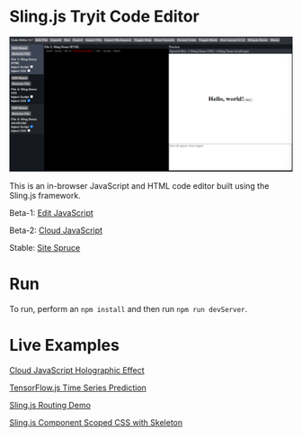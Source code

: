 # Sling.js Tryit Code Editor

![Sling.js Tryit Code Editor](https://github.com/puckowski/Tryit-Code-Editor/blob/master/images/Sling.js_Tryit_Code_Editor_34.PNG "Sling.js Tryit Code Editor")

This is an in-browser JavaScript and HTML code editor built using the Sling.js framework.

Beta-1: [Edit JavaScript](https://editjavascript.com)

Beta-2: [Cloud JavaScript](https://cloudjavascript.com)

Stable: [Site Spruce](https://sitespruce.com)

# Run

To run, perform an ```npm install``` and then run ```npm run devServer```.

# Live Examples

[Cloud JavaScript Holographic Effect](https://www.cloudjavascript.com/?files=eJy9G4ly28b1V3bkKkMmBIiDlyjFTep66unE08zEk9iNMvYSWJCIcBUARTIe%2Fnvf2wPnkqLcSS2RAt6%2BY%2Fftu%2FYB%2FvXzVUJjdrW8uhpdhYnP9ldLa3Tl05IC7C6mYUJC%2F1uaZS%2FvE0Luspc%2FRowWjHgb5j2k25KUG0YStmM5eWR5EaYJSQMAhsUtuaNkk7Pg2%2FurTVlmxXI89lKfZSwxw3RchDE7%2BGkZszFAxnT14Zd%2F%2Bu%2Fvr0hJ8zUrgejjKqLJw%2F3Vy4up78b05d1YTnVjv%2FwxfWAxzOgVzf0ReZNGKXkdBMwr78YwyrEKuMNJexEtChDqAWoBMnEQhv3wsTUE66Z5%2BAde0SSMacl8QL4bA95Jkix8oJdjM%2FbI2OXoMduVu1SPfzeWq5NLLQ8Rq6g3KewXR%2BdwvTZ8UN9pZXQnV2S0Jk0zltMyRRHfgAwYOseGj3uwQbnhp%2F6aSYr%2FG%2Fumqu7GaPZwAZddhWR5WmnkThral1i5nOzPIduRn6XfOCMSb70NCWOQ8sh8smE5k4sK4zUpcq8hBObDysJsyLLdydweh0nJ8oRG48LLGUuKTVoWKLtQwk1vW5RpbGbJ%2Bq%2FSZb%2B1Z%2FPJfGa50xk4II3Q%2B9QiwaXE34yrRqmJh4vf4eYnLw%2Bz8moZ0KhgCviqKCTkONJEGLuKMI80J%2Fvb%2BwT%2Fctcj3xI%2F9bYxS0rzP1uWH35iETBM8%2B%2BjaHB%2FZYodHUoSYdKnSBBfmjkS3Cdcghmk%2BWvqbQbBNuFrGSB4SD4LVeONSX3%2F9SPw%2ByEsSpYw5BSn2wK84ZHdX43IhiZ%2BxN4i6C2AkPs52jKFfW3TvkPQJbRcLgTajth%2FbcuLpLLE7wh9nfgXUXo08VjUIX7FgUh%2FFCpVSuyqZMAqjeJGZSnu7K%2FMTIMA7Pb9iKjLD7%2FJyTAzyxlO5O8soNuoHKhZKtsABjyv1NAIQMD5V%2Bu3BrCUQLsJ3ACQr9aLQhDxhoXrTdkY37XHfwn9ctMYzvYw%2FpaWG5OuigG%2FCKIULGxgWxYZk92QfE2iITEI3DfnnR3OE26QsNQRUiAcTC0YyfZD8o26PjSRogyQAA6jMEMDLofA0zanTXU0cA4ncLL9R4iH%2BYOO27y1mi7eQY%2F3Mc08QHIQqVp9RnGxndmhfgYDmKTi4yCSYTdx9hwnypqzRyyrxWqdU%2F%2BjsLNPK%2Bo9rPN0m%2FgGQEI00CX5y%2BcoO17DnxL%2B3H5qkBZZ%2FvAEqVIRZ6D00GEjFv0pzagXlgdOxRUxxs09tlDLADHLnCYFhKN4SfK0hPz9fgCzOxx9th5KyAeE7DmkPWWMfO%2FYHq39kwDz2LjkAW%2B5YsCWkc8wB6WXIzkSMv6a6wltnHw97tPRALIHJ1M6OcI1LIJTIzlfeMQKICdI%2F6kRS3SxtQoDHMnkiRRDjZnzaArRhgImhkZl2acRqyKnjSoQvi%2FLPFxtS8Tk2qnRjq2AV3OG0KeR30E6I55jqhxUBhL6rKRUEZhhAsH3zbu3PwBptbtKEBTd%2BTuoJSARDPY8%2FGqCb5VTOsFXJAK0bmbK6zpkhgEZSGBrqxpRWw7L2Aixuw2oIjj%2B66QBsC3I2xi2R03m%2BE9mgqWM4CPd6IelDOWd0XamWPZyh7mCSgO0UFNVJnDU604l1UFLc%2F20098rLJWa9vCkNWI4g7Wp7axcpe0pWkvtWeBxRJypyBwnLQISfs27vdp6e85yEFn%2FQia9yrDMt5cWhk5VGC7zNC2FPMPglbsNQXK9GliwYtfGZU%2BFEuSwI4YBPCICRw1jRF%2BSbR4NqgLdTxxztY1WdA1qhuo5YeV4m0Up9cf22J6P8cCIZObv2bqSok5%2BMJEXAfW6YJjAC9%2F3PEq7I0GeJmV7Bqeq94rGWO%2FNHVtlSjoeIlHwdEKdG9YAolg6v%2FFnswbwGRIR3dtsu%2FL4MRQFsmDlBKsmlEv0vFmwaEKfIZLjdwWKg2xPogD3RArwM2QKgqZQbu34w%2FMfmhqy3mHltyRzKDEed1zYhteKS8zhEgJ5cKwQwUXjbOBYVrYfkZn9uBkRe%2FG4G9aIil5iLjjmYoqYztR0FO53MfNDSsSpDc7zPhnEYWJIMTMUUPlfLR4l9kUh9xoa071iM0U27RFFM28MtdZmO%2BbN4063uPbKcES3sCN%2B4acup3IWUcy5fBxzIdTEuyXZhD44IwfGNF%2BHgOmoSWmx%2FjB43MC94fc8LxnUE1KSNBES8LNKwdFzA2ufbQGKuIaqzDWn17dicG8UG%2Boje7E0Y4olMH5VF5APBioUDUcST2HosJwKy5jjMH7ZlkLktR%2FUUpC0FBoiPIlkwQ8OIQ4EPMojnvpYw5HCmiKSy%2BflVLgWj434a8roydWGUuTWVCUpohQEe32jhn4A6gjorfCWKMI4l6xZg3REgjCCOrJWfl1Tc82AN1sTa247t51RSG%2FISSiRe%2Fewi1KEfwCGh%2FbQHcrB5WmJGy8vuwi1BU6ta%2FzcVsvHeRtpHnKr81hST%2F9YxQhRIwsn1JgMV7P4dsXlSbPhSGcwz5uOlmXfeLT80HxsF0YnWvsx3WdaUK0ds26NdtK2nEiVP7t5uzPuqHEZ3jvDlVkclWDeYNXK5FlTL47nTq2kKoG2hMhGq1aMzF16QTKDaUU10lhLmGgCd2S9YN7NajXrCHkBFQckxibUBejshk3otAmdAHTBvKnf4jAF6Opm4XlMN786s7f3Wp4vR%2BpWHhuRgwfIDDlUdXHtdXRVpBHUxBwcsQCwRODORSKxZDQuyzRWd2WaVQNPuXp18paNgTjcG6uIAX4M9QBGjaoDXHu%2BmlsUEdN1q%2BDWW6z0%2B6eiSS9UuRaM4teJYBeFCRzuDHUsHwj3s%2B0pnPmlLzbSALGuR9X5pI4CkHGvNciTuQ46dTU8nCGZa3lA3XON0KFWxSLSL8mKb2HCimKAzRm0gpwW5UA6RZ2p26ptGE7F2T6hKCzznu5%2Fq%2F6EuQ4DOCepuHdJjbgBPWBbvCLqbo3t8E2B8j%2BwrMVkCqEUVAa3Hp1YkNFgm%2FltgOOuRSb81rKCYEEdC4o4cevBOCDP%2Ba3nTbyAAqvF9LqX7C40MXvWH2naPaatiB7aO%2BGc2j%2B7v33nHOVpN6ttZj5tpwzRehFWMGpl2aZlPD3H254B9YSMNElcnKfbxWJzqa26xxYrNuDMrl1EJyS2%2B3CnpF0eDix9OKj9vh0PJgu9j08dnY%2BD59cu%2Fnz7c3DUUcP1di8WJ2PEbNbcQbCnvqFJJT1L06PnWdZTBqCZgmzBCHoNbospRhTsJRBbVs3EKmR8%2B6ru0Tb2o8urx%2B0fqnvb53gUbBvLu5TpTyJm6nlW5%2BT75LsHdghyGrOiRcZlYTDDVKEkt5z%2BvE1pHdx0WgbiTBunSQy6i74k%2B4QcCMP40coxF20xDSm2i0uaaVb0vy8IxNaCXFyP%2B4wFQbjHj15OP3oLnU01C3HdUyoDbPg8d2uOGiupLPa8mdQPc56MPxdXHZWx3FTytMz5hGyrYt8pRfTy5tPTBipMZ35eKsjsS1Qxs2EYf8bkTypr%2BgVz%2FjIt6WzlVXV67NpJ71HZvwdW4zHZ%2B9bdB3F3KmA8yWvW4gWn3za3bmB4kp9x02LoOm1%2BXf%2FX8HNb%2FGynxa87v8YmalgZbV5Gh5nhzJvc2l1ScTA93wfBDoNbNSF2m7Bko3pEtCec3silzYbeNLqJnw%2B1K4Xeye3LTl7OiaOXO9OXWhPdMcsdYhjrwycAn2vg4D6zia5kW9SnskaGNvGNLVJ1tE831xAuNjkA71R13ONGKLnB5SXh711xZic6uPyIPuG91GNnEsuk3BhpYJSHjEGgGZ0edM4NurL1LRvTjiX726oD7cxN1fJuGmSYwEGPmx0YnjIqYXeWOYFjnkV4583mdmefaZP2C8U%2FeaWqPBx1Kzpdycqb%2BZ1wfCTdrezM8KQc4odFBsdFKUBGgdOr6RpaY2KNIvdZTN3zTM9OFLiqlwMFkworTNDj4aiaeg%2BcE4SPMvRoZNAoXINC49D3I9b1ihm3rIaT4c%2BmjCNsjPsHIaTxlKh3SFI9b9d1F5OJ6IlR3w%2BTtepstdojrajNL8HXmOuDWcKPCYYsnb6WLiVw075AOl9cQOMwOmCf7g1jqxRf9CpAllGwPBTtxJLtS6WaqiUOcjd2R7G1RtVzG54ALIGeCWwxZPBgMZVPdfhEdsqJLUnwgmbZmYBTe54K%2BoU8RFUTCiImBcCF4Yc5k8%2BEQBnbWDw84gszQGFx0er4%2F74tyjA4GFUjE%2BKfxwx8vSASLRSwriJjIsPgrNUzqhPh8cLNxY3FiFP%2FIcOGk3zWLSdPd%2Fo5N7cLqqyLny0qdcqC7oS4Y88dJF0j8XzFHdrbhJFfxQiAjk5HtkZsM3zG99GCglG9eXFsnHFr1u6Xs36C8%2BTLOc97rKW6pFm3zH5iWd2IYy%2BURakwYbO449dLlapEVJD9k6aTWd3MlW9XK5b%2FDfffxod7ov4hbqE6ZiZ%2FvVnjrsLCawx8HbmHZSs%2FaDxwXljXKgjQVqjyDjRR5sljKQazEf%2F%2FBoIxcO3E1KOmDdFYktAsTE9T%2BxYQ5NHJbKjb4beqbnn1rT1kVBRggSO%2BpV26yVk6ScGp23TTJ%2BTZXN6iRzfTVvW1vBsuz%2BrRzc%2FSCQpJ3aIr02cosv%2FWT%2F99cHwP6PjbfwEUjyyo&mode=Mg%3D%3D)

[TensorFlow.js Time Series Prediction](https://www.cloudjavascript.com/?files=eJzdWg9P2zgU%2Fyq%2Baqemo6StNyZUKNqOsdNJNx062EknQMLEbmOWOJnjlPZQv%2Fs9O2mbJg4Exu3GIiQa%2B%2Fn9fz%2B%2FV%2FXstiVIyFrDVqvb4oKyWWvY77YoUQTW9n96%2F8fh6d%2FHR8hXYXBwLs%2FFvv6EAiImo%2FMWE%2Bcts5rtMELNG4JnP2SKIM8nMmEKSD%2BdftjezanX%2B1o2bE45u4kjqc5byIuEYkKfuOFU%2BSPKptxj2%2Bali7jgipNgO%2FFIwEYDt1%2FkqLgK2MEpDxk6YZKzBB1LRrmneCT2e9nuijjxJI8VSqQHonyl4mTY63lUuNcJZQGfSlcw1RNx2HsL%2BiSRHAfRTU%2BNr5O3r9xdI3i%2FlzHJ%2FNJbmW9eryI6X0vzB7V6wdaKzCNiShLEKegUB5EyQrLFeiJcpirZuDqpn14P%2FcoEk0QxlJAwDhjSsS6SQAQShSY51XvYRSPkiDQ8jrhQSQeNDtBt8cD6EM2Izy72yvvjSCInYApx2O%2Fvwb99tGIJr1tbnSrTNeMZnPpIlO9KImgUOh30Er12cUWMfrSU%2BUDrXD6BXdyxHuFj5HB0gHC%2FX6OGfm58Du5ygPc%2Bet3RMrZGyK7DArEgYUu%2BIzRozPjVkvHAzrjOR1HA3CCaABO7icYreOUVL0pAs5eoDy5BWxXf9t3XT%2BEpnBuEtUF9d%2BcJfaVZ43tZ2xZ1krpxmvhOrZBZt25nPqjfwlYVqn6saCWZSqUwim0QL%2FaK5awfKF903vLSMA2I4lOGwmjKxQSRKRTrhAF%2BOocf33VQtZ4BMD19iMG%2BzgItrIuIUpJf2UtaZ4wXkr9IkAJkWatakyRpaEq6rKp%2BbFVv3B8wMVH%2BXXWv2UJkNfUZvzjLFK1qYAxcKplFVZ%2Fs6VzaQoNOjfdrIrDitBkGSxQAwWMi68BzhWxg9qt%2Bf69KkSNlEWULEGs5oCThIgdj48IkgHvR6XeLDjWVu1s6Xgi8s%2BLSRe1ZuyHhfNCYEpcpje7EUykJqspXNN8wpmPL%2FkPJ9NVFUMK%2BpNAnQDMANQA3dlWqWQaBauyuiZ0q17w%2B0kRF4SfoL3TQBm9swt9RqiVDwQEEcRGnChqhOZNFMiPVJZQ6INfsJi6FBoJV0cZwOPFJzIboDF9UgCXVygyLmlVJEvYLJ0CkZMo2crZjdZ%2B2gMoojpaqoxsOzgejYubxMWfrbdMiOMyduF2Nr6aWd%2Fo%2FL%2Fc79xqd0VXN1oyH%2BuK5T98sMD6n4L%2FfDVO0vBYtZoURlGNGnJmWFIlsSFTkXAdFDwhnIWSDN9ZbYiNaVgqoFD4lujEcorZkQdquwFcJ0mzgZPJUIPD%2B16bo0p6vS7xMoBeFMdzdVSFRrHjI%2F2FyqGvV4AloR6ATqYgNoiQxVPoDAH7IiDj5kgIS0yMpI1k5AFOG5B6cOWuHCWtvFtnCWiNLaDeK6MvVjvHL7RzWtOZmTsB0DYluSGKH6tv1jLozQDd3ji86VngncsJUY17zwYW9wE81OVI%2Bq6JiFoUxV05R9W5BdNd%2BFbM48nydBf2%2BNWnhOgiuiPcZSGo7qkgcaS5Hgg4RSebCA2jRC10I6aRmptiQUWhxLw2rIXpxa1joe34B%2BU7z7Hhxq1maDFlc2rtYE%2FxGDeOiU15xwbnCcepVhih8JJ8ZildDXmL1WtYpsJs86OtL0t7kGHJzZZya3CjlSc6oScZtsiyoCSyzJMnXnIK4jqvL4AQiZ7lCC6Yfw0Rq8k%2ByJA3UHabncyx0BBE0tHA9u5CGRwHTH3%2BZ%2F0adtp5u2zW6m8Ou%2BVoAWOyWmqwSmc%2F4xFdA96aOLtNI6TkzPwPKHOrvImbKaWNap4aauV7AiPyTgbugGYO%2FomrdTQ3qPacZXbEJF8cwiTl2YcsQw112RDzfcWgX8btLZz0962HPcTbctp2NWr0V47zvgoLasbtpzXK%2BdlTu3G3kFFIJenYQuAPstzWz7Fa6TvXJbS%2BKJOUC2oA6b%2BgnmwdHI7iu7xgHl76DOYidRg5k%2FLy%2B5JfEYx4EpzqwlycAfgoU72jY2FTfVdEHPmPUwZ3FZRdpzmAL3rkDUbJB9l5dAy6a6bp2wWaEdOTu8UnVVIDepzLUGPswXK0vn0TJ6DO7A1SalMbS1BM1h9Z8hNqRJGLC2vdIbUS%2BBuanr7wC768tvjUrHdPZM6q%2BmUnKkv4%2FZPk9kaXG2u%2B7%2FgBhGhdfLe2zrLw5fkalN8eWjJzjH7L4nsxWY%2B%2F3XX4TyZhoXIB3UD%2FPEhw8pxIc2NJy8GOW4FPZauz9ZiX4iLEW3zfXlr8pLzFRM7zKc9xwFs2Jm83EuMFQDErUTLd4c7zFTeZb3ATG8ENwDD8AyOiTQBguYxh9NHrhAnzR%2FwW48IOQC9dCF%2F3vQQs%2FBrXoYyAL12BWvZEmWN8WsvAmZtUcKv0%2BZfWLlOzV%2FKLH%2FOjnGqr7xFC2hmMC4VguHiZJvrK4%2BBfwQK5k&mode=Mg%3D%3D)

[Sling.js Routing Demo](http://localhost:8081/?files=eJzNV21r2zAQ%2FivCn5LNc5rCYLhp6UgYFEZb1pYx6n5QLDlRI0tBOqcNJf99kl9ip3YSL2xdCw0n6aTnuRffSfcvjsAxdXzHcR0mCH12%2FCPXIRiwmRtMIeZngQjEYCzJ0kgIDQhbIEZOA8cIl3gROGeDnhHriz9kAlRdJcApVLQGvfwsK6YAKfQjDeEmVGwOjh9hrmkxOdQ6n1m5DWz7a7YsnksF6MUSQSiWiQA3k4E%2Bw6UkNB%2FGWM2SeT5QlmUuY0J%2BVIYTCunwhk5iKkDb2RWKlIxR4EwB5trv9UIivEdNKGcL5QkKPTGPe5ozMXnU5%2F0v3rHXz4ZezKxm4JxY0xEKOdYa3UoivzMNQ2nYC4NS8F8w%2BtTpFiPDk0KiRM69kzo4cNxy3bAHUNqvziATCx81BKNUWbmlHE4ZJ4oKH90XHjNAt%2FITkYgbjj76ifkMETlxjaSnKMQqcLoPxQmr7kkmrlJP2Z9mQw0HSt6vxWuKCLCeGYAhp1ggGUUspC66xks0Zpzr1rbfaaqulYwYpzWrQyk0qCQEqarGw5RpjxF0aoy5EzMhn0SaOWuITNT8SlwIBs1bXydwp3vff6gf8m4c%2F0smCiXGWehiZA9DHwtjWjp6RCOc8Mzomqc1H1HA4ZSSK2EBR9Q4Xi47wsh16%2B3sG7vKreqkBlm1BdNszOmrZc2xYDE2SZpZYTWnjOxTA6xMUviZW7c4xBub0tqxGt29wati7XDC9pDnEcvKsFf9orJgl6N2GWA6Ui3w6dk50Ebw7LzhEGLj%2FG492Om6rVtNmzDnuzetq0gjZLG4%2FQxbNJq22u%2Bj97lx31%2FOzrS7H5YC4wRAioYsaAK0f1KEnIWzPDOrEdvUXLmb491ZlX5f9aRy%2FxlnG%2FhDCGdN9r%2FQXefp4bzLhvnmFtiv5BDidt82tu1rTnFhLOqBW3b1vAb5SNCn%2Bi2v011fPyVs7Zs5agWlUjfaYG1etPaD5utSfA2BLTAwKYZTaj1uysrpWa2ymIvLukk27P2GGTdhzEqXBUydlPuwZlta2Hz7e7HDvKa71B8YNsRiRHHGkLYxq5mr92E7w8ZLSGuKeb8eFW3dcqlwsP%2Fp06ZTlmg3ha12vk430669rOxpLR9Wx%2BuHlZdfQQp7M4omvj6KMKFMoGNt4Fb2XePZS8gWRWNuRfN8RpeRMqi6OCXflT6wKt%2B%2BnOOQgXHFURmTTADZqNcv9ZqQLI19UP2WUEcbUC0esjYAq4ffAIu3Bg%3D%3D&mode=Mg%3D%3D)

[Sling.js Component Scoped CSS with Skeleton](http://localhost:8081/?files=eJylVctu2zoQ%2FRVeFQWUQpZlpylu5Sa3QDddt91VXdDiyGJMkQJJ2QkC%2F3uHpB5OrbQFLrkhRzPDM2ce%2Bv4USdpAlEdREnHJ4CHKsyRi1FKUfWD8QDi7LSI8WDBWQ1Wqpl0V0d2HJcruvNU9lPZrqXlro7yiwsAg%2FGRMLzklMw%2Btxod40yptyVMhCWlUJ23iT1Tvu9YfGVjnr6ZyB6aQJ1Jp1ZAiqq1tTb5clkym94aB4AedSrBL2TZLI7jc3ZuP61W6TlfhmjbcaRbRppCFhAf%2FbimoMeQbBvgFqk8YoJIg7SrgKZXEwLvSKh1fBREhtuYmNXsQYJX8zBkDSW6JD3XjNE7OOyFGfLWPAiY7A%2FYbb0B1Nkbh7d0gf8kjPhwc%2Ft64N8f0rFIlS8HLPRpfKIVglIBUqF1cRJ9BCFVEV5tJ5TSeT5P4GfvxID8lZJVl2XDVYDstMSdvyB3ZdhbDIE9kS8v9TmNK2aJUQumcvKoytzdkuF9fX29ISxnD9OTosn3YkK3SDPCjxEygZqeNU20Vlxb0BumNzmk%2BcDhOHPdAQvXEvnaLKJl4oNZqk5%2FzwllOZmp8ZCIZTmXNBdMgc%2FJ9sk7TNJ7J3jnt%2F53rh%2FUivGldAp2WEYjToXY5n6BOawJ9lv05%2BDOQQvZeQPWro1BFCTkqLdg%2FRfRjzuR0dSm9UPxV6ZnCDOb%2FSaHvekfhkDf0MUu1a2Gnd%2BTM1jl5%2F9ZVaA18V9ucXN%2FgbTYBfwxvvPeB9h2Hhr6u%2FSCMZ%2BoyIRKOl%2BMqvnL2FxPZjZC%2FHMjrcSCPtRyo6yNfZ645nWCIfv22FzBuWkEfc8IljllYbIUq9%2F5Lqwy3XGGtaBDU8kMYaOoAuhLqmJPat4sXhrZfaMp4h6n5t3c%2BDREcF5C5vfEkjTDzfAuV0jCObIuMuJz1g2KEN4eLbnEmdjbgsqrNSeaPAir0sVjdDFHrEHTWY8UmaYZbz9CkOzCEI%2FL1RRCOIqoXOxcoAo3fZwx2CU57Kk1LsbFsgnPyxm3yLnv97EsoEip5QwN8U%2FOmAU3wL2eQ%2FopL7mPxRfRxD4%2BVxkSbUc9T5GANbRHiHIGG%2BvuLP7urrNOPn3lVd6o%3D&mode=MA%3D%3D)
